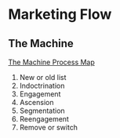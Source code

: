 Marketing Flow
==============

The Machine
-----------

[The Machine Process Map](http://followupmachine.com/the-machine)

1. New or old list
2. Indoctrination
3. Engagement
4. Ascension
5. Segmentation
6. Reengagement
7. Remove or switch


